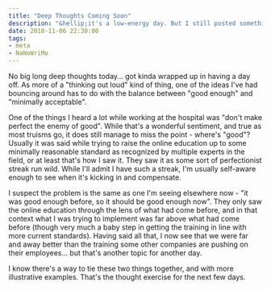 ```yaml
---
title: "Deep Thoughts Coming Soon"
description: "&hellip;it's a low-energy day. But I still posted something."
date: 2018-11-06 22:30:00
tags:
- meta
- NaNoWriMo
---
```


No big long deep thoughts today&hellip; got kinda wrapped up in having a day off. As more of a "thinking out loud" kind of thing, one of the ideas I've had bouncing around has to do with the balance between "good enough" and "minimally acceptable".
<!--more-->
One of the things I heard a lot while working at the hospital was "don't make perfect the enemy of good". While that's a wonderful sentiment, and true as most truisms go, it does still manage to miss the point - where's "good"? Usually it was said while trying to raise the online education up to some minimally reasonable standard as recognized by multiple experts in the field, or at least that's how I saw it. They saw it as some sort of perfectionist streak run wild. While I'll admit I have such a streak, I'm usually self-aware enough to see when it's kicking in and compensate.

I suspect the problem is the same as one I'm seeing elsewhere now - "it was good enough before, so it should be good enough now". They only saw the online education through the lens of what had come before, and in that context what I was trying to implement was far above what had come before (though very much a baby step in getting the training in line with more current standards). Having said all that, I now see that we were far and away better than the training some other companies are pushing on their employees&hellip; but that's another topic for another day.

I know there's a way to tie these two things together, and with more illustrative examples. That's the thought exercise for the next few days.